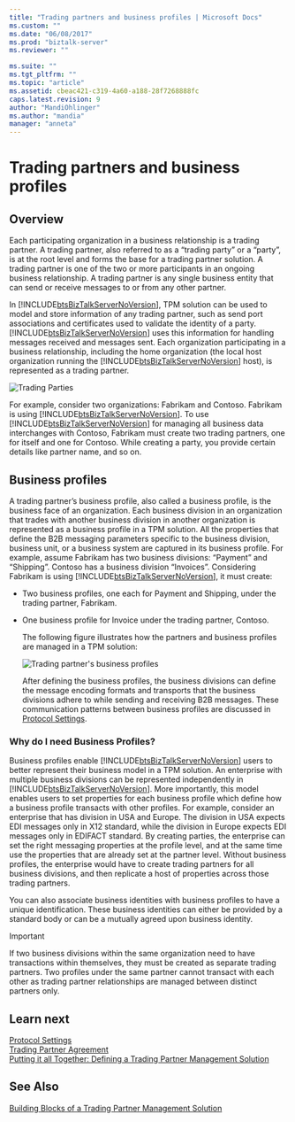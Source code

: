 ```yaml
---
title: "Trading partners and business profiles | Microsoft Docs"
ms.custom: ""
ms.date: "06/08/2017"
ms.prod: "biztalk-server"
ms.reviewer: ""

ms.suite: ""
ms.tgt_pltfrm: ""
ms.topic: "article"
ms.assetid: cbeac421-c319-4a60-a188-28f7268888fc
caps.latest.revision: 9
author: "MandiOhlinger"
ms.author: "mandia"
manager: "anneta"
---
```

# Trading partners and business profiles

## Overview
Each participating organization in a business relationship is a trading partner. A trading partner, also referred to as a “trading party” or a “party”, is at the root level and forms the base for a trading partner solution. A trading partner is one of the two or more participants in an ongoing business relationship. A trading partner is any single business entity that can send or receive messages to or from any other partner.  
  
 In [!INCLUDE[btsBizTalkServerNoVersion](../includes/btsbiztalkservernoversion-md.md)], TPM solution can be used to model and store information of any trading partner, such as send port associations and certificates used to validate the identity of a party. [!INCLUDE[btsBizTalkServerNoVersion](../includes/btsbiztalkservernoversion-md.md)] uses this information for handling messages received and messages sent. Each organization participating in a business relationship, including the home organization (the local host organization running the [!INCLUDE[btsBizTalkServerNoVersion](../includes/btsbiztalkservernoversion-md.md)] host), is represented as a trading partner.
  
 ![Trading Parties](../core/media/tradingparties.gif "TradingParties")  
  
 For example, consider two organizations: Fabrikam and Contoso. Fabrikam is using [!INCLUDE[btsBizTalkServerNoVersion](../includes/btsbiztalkservernoversion-md.md)]. To use [!INCLUDE[btsBizTalkServerNoVersion](../includes/btsbiztalkservernoversion-md.md)] for managing all business data interchanges with Contoso, Fabrikam must create two trading partners, one for itself and one for Contoso. While creating a party, you provide certain details like partner name, and so on.  
 
## Business profiles

A trading partner’s business profile, also called a business profile, is the business face of an organization. Each business division in an organization that trades with another business division in another organization is represented as a business profile in a TPM solution. All the properties that define the B2B messaging parameters specific to the business division, business unit, or a business system are captured in its business profile. For example, assume Fabrikam has two business divisions: “Payment” and “Shipping”. Contoso has a business division “Invoices”. Considering Fabrikam is using [!INCLUDE[btsBizTalkServerNoVersion](../includes/btsbiztalkservernoversion-md.md)], it must create:  
  
- Two business profiles, one each for Payment and Shipping, under the trading partner, Fabrikam.  
  
- One business profile for Invoice under the trading partner, Contoso.  
  
  The following figure illustrates how the partners and business profiles are managed in a TPM solution:  
  
  ![Trading partner's business profiles](../core/media/businessprofile.gif "BusinessProfile")  
  
  After defining the business profiles, the business divisions can define the message encoding formats and transports that the business divisions adhere to while sending and receiving B2B messages. These communication patterns between business profiles are discussed in [Protocol Settings](../core/protocol-settings.md).  
  
### Why do I need Business Profiles?  
 Business profiles enable [!INCLUDE[btsBizTalkServerNoVersion](../includes/btsbiztalkservernoversion-md.md)] users to better represent their business model in a TPM solution. An enterprise with multiple business divisions can be represented independently in [!INCLUDE[btsBizTalkServerNoVersion](../includes/btsbiztalkservernoversion-md.md)]. More importantly, this model enables users to set properties for each business profile which define how a business profile transacts with other profiles. For example, consider an enterprise that has division in USA and Europe. The division in USA expects EDI messages only in X12 standard, while the division in Europe expects EDI messages only in EDIFACT standard. By creating parties, the enterprise can set the right messaging properties at the profile level, and at the same time use the properties that are already set at the partner level. Without business profiles, the enterprise would have to create trading partners for all business divisions, and then replicate a host of properties across those trading partners.  
  
 You can also associate business identities with business profiles to have a unique identification. These business identities can either be provided by a standard body or can be a mutually agreed upon business identity.  
  
> [!IMPORTANT]
>  If two business divisions within the same organization need to have transactions within themselves, they must be created as separate trading partners. Two profiles under the same partner cannot transact with each other as trading partner relationships are managed between distinct partners only.  
  
## Learn next

[Protocol Settings](../core/protocol-settings.md)  
[Trading Partner Agreement](../core/trading-partner-agreement.md)  
[Putting it all Together: Defining a Trading Partner Management Solution](../core/putting-it-all-together-defining-a-trading-partner-management-solution.md)
 
## See Also  
 [Building Blocks of a Trading Partner Management Solution](../core/building-blocks-of-a-trading-partner-management-solution.md)